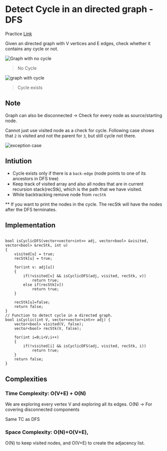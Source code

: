 # Detect Cycle in an directed graph - DFS

Practice [Link](https://www.geeksforgeeks.org/problems/detect-cycle-in-a-directed-graph/1?itm_source=geeksforgeeks&itm_medium=article&itm_campaign=practice_card)

Given an directed graph with V vertices and E edges, check whether it contains any cycle or not. 

![Graph with no cycle](/images/graph-c.png)
> No Cycle


![graph with cycle](/images/graph-d.png)
> Cycle exists

## Note
Graph can also be disconnected -> Check for every node as source/starting node.

Cannot just use visited node as a check for cycle. Following case shows that `2` is visited and not the parent for `3`, but still cycle not there.

![exception case](/images/graph-e.png)

## Intiution
- Cycle exists only if there is a `back-edge` (node points to one of its ancestors in DFS tree)
- Keep track of visited array and also all nodes that are in current recursion stack(recStk), which is the path that we have visited.
- While backtracking remove node from `recStk` 

** If you want to print the nodes in the cycle. The recStk will have the nodes after the DFS terminates.


## Implementation

```

bool isCyclicDFS(vector<vector<int>> adj, vector<bool> &visited, vector<bool> &recStk, int u)
{
    visited[u] = true;
    recStk[u] = true;
    
    for(int v: adj[u])
    {
        if(!visited[v] && isCyclicDFS(adj, visited, recStk, v))
            return true;
        else if(recStk[v])
            return true;
    }
    
    recStk[u]=false;
    return false;
}
// Function to detect cycle in a directed graph.
bool isCyclic(int V, vector<vector<int>> adj) {
    vector<bool> visited(V, false);
    vector<bool> recStk(V, false);
    
    for(int i=0;i<V;i++)
    {
        if(!visited[i] && isCyclicDFS(adj, visited, recStk, i))
            return true;
    }
    return false;
}

```


## Complexities

### Time Complexity: O(V+E) + O(N)
We are exploring every vertex V and exploring all its edges. 
O(N) -> For covering disconnected components

Same TC as DFS



### Space Complexity: O(N)+O(V+E), 
O(N) to keep visited nodes, and O(V+E) to create the adjacency list.
